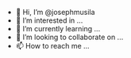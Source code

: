 - 👋 Hi, I’m @josephmusila
- 👀 I’m interested in ...
- 🌱 I’m currently learning ...
- 💞️ I’m looking to collaborate on ...
- 📫 How to reach me ...

<!---
josephmusila/josephmusila is a ✨ special ✨ repository because its `README.md` (this file) appears on your GitHub profile.
You can click the Preview link to take a look at your changes.
--->

